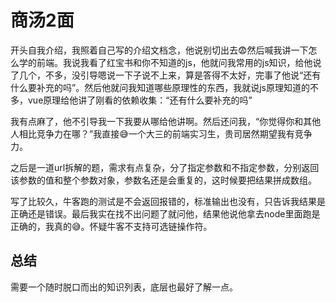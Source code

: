 # 商汤2面

开头自我介绍，我照着自己写的介绍文档念，他说别切出去😨然后喊我讲一下怎么学的前端。我说我看了红宝书和你不知道的js，他就问我常用的js知识，给他说了几个，不多，没引导嗯说一下子说不上来，算是答得不太好，完事了他说“还有什么要补充的吗”。然后他就问我知道哪些原理性的东西，我就说js原理知道的不多，vue原理给他讲了刚看的依赖收集：“还有什么要补充的吗”

我有点麻了，他不引导我一下我要从哪给他讲啊。然后还问我，“你觉得你和其他人相比竞争力在哪？”我直接😅一个大三的前端实习生，贵司居然期望我有竞争力。

之后是一道url拆解的题，需求有点复杂，分了指定参数和不指定参数，分别返回该参数的值和整个参数对象，参数名还是会重复的，这时候要把结果拼成数组。

写了比较久，牛客跑的测试是不会返回报错的，标准输出也没有，只告诉我结果是正确还是错误。最后我实在找不出问题了就问他，结果他说他拿去node里面跑是正确的，我真的😅。怀疑牛客不支持可选链操作符。

## 总结

需要一个随时脱口而出的知识列表，底层也最好了解一点。